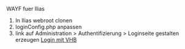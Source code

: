WAYF fuer Ilias

1) In Ilias webroot clonen
2) loginConfig.php anpassen
3) link auf Administration > Authentifizierung > Loginseite gestalten erzeugen 
   <a href="https://<hostname>/wayf/wayf.php">Login mit VHB</a>
